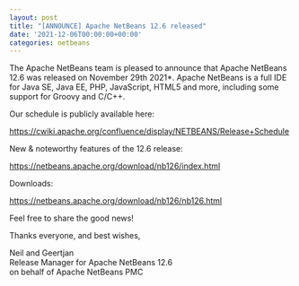 ```yaml
---
layout: post
title: "[ANNOUNCE] Apache NetBeans 12.6 released"
date: '2021-12-06T00:00:00+00:00'
categories: netbeans
---
```

<p>The Apache NetBeans team is pleased to announce that Apache NetBeans 12.6 was released on November 29th 2021*.  Apache NetBeans is a full IDE for Java SE, Java EE, PHP, JavaScript, HTML5 and more, including some support for Groovy and C/C++.</p>

<p>Our schedule is publicly available here:</p>
<p><a href="https://cwiki.apache.org/confluence/display/NETBEANS/Release+Schedule">https://cwiki.apache.org/confluence/display/NETBEANS/Release+Schedule</a></p>

<p>New & noteworthy features of the 12.6 release:</p>
<p><a href="https://netbeans.apache.org/download/nb126/index.html">https://netbeans.apache.org/download/nb126/index.html</a></p>

<p>Downloads:</p>
<p><a href="https://netbeans.apache.org/download/nb126/nb126.html">https://netbeans.apache.org/download/nb126/nb126.html</a></p>

<p>Feel free to share the good news!</p>

<p>Thanks everyone, and best wishes,</p>

<p>Neil and Geertjan
<br/>Release Manager for Apache NetBeans 12.6
<br/>on behalf of Apache NetBeans PMC
